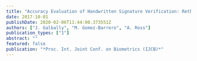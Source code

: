 ```yaml
---
title: "Accuracy Evaluation of Handwritten Signature Verification: Rethinking the Random-Skilled Forgeries Dichotomy"
date: 2017-10-01
publishDate: 2020-02-06T11:44:00.373551Z
authors: ["J. Galbally", "M. Gomez-Barrero", "A. Ross"]
publication_types: ["1"]
abstract: ""
featured: false
publication: "*Proc. Int. Joint Conf. on Biometrics (IJCB)*"
---
```



